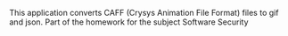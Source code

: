 This application converts CAFF (Crysys Animation File Format) files to gif and json. Part of the homework for the subject Software Security
